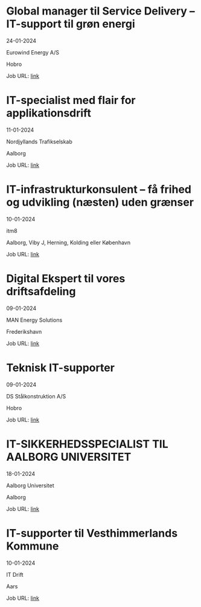# Global manager til Service Delivery – IT-support til grøn energi
24-01-2024

Eurowind Energy A/S

Hobro

Job URL: [link](https://eurowindenergy.com/dk/karriere?hr=show-job/181175&locale=en_US)


# IT-specialist med flair for applikationsdrift
11-01-2024

Nordjyllands Trafikselskab

Aalborg

Job URL: [link](https://www.jobindex.dk/jobannonce/500139/it-specialist-med-flair-for-applikationsdrift)


# IT-infrastrukturkonsulent – få frihed og udvikling (næsten) uden grænser
10-01-2024

itm8

Aalborg, Viby J, Herning, Kolding eller København

Job URL: [link](https://www.jobindex.dk/jobannonce/499672/it-infrastrukturkonsulent-faa-frihed-og-udvikling-naesten-uden-graenser)


# Digital Ekspert til vores driftsafdeling
09-01-2024

MAN Energy Solutions

Frederikshavn

Job URL: [link](https://candidate.hr-manager.net/ApplicationInit.aspx?cid=1877&ProjectId=145030&DepartmentId=19149&MediaId=4619)


# Teknisk IT-supporter
09-01-2024

DS Stålkonstruktion A/S

Hobro

Job URL: [link](https://www.jobindex.dk/img/pdf/IT_Supporter_1223.pdf)


# IT-SIKKERHEDSSPECIALIST TIL AALBORG UNIVERSITET
18-01-2024

Aalborg Universitet

Aalborg

Job URL: [link](https://www.vacancies.aau.dk/technical-and-administrative-positions/show-vacancy/vacancyId/1217780)


# IT-supporter til Vesthimmerlands Kommune
10-01-2024

IT Drift

Aars

Job URL: [link](https://www.jobindex.dk/jobannonce/r12210445/it-supporter-til-vesthimmerlands-kommune)


